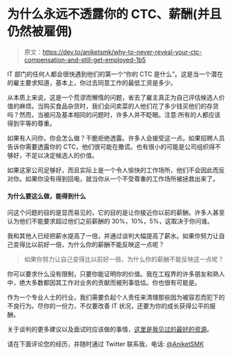 # 为什么永远不透露你的 CTC、薪酬(并且仍然被雇佣)

> 原文：<https://dev.to/aniketsmk/why-to-never-reveal-your-ctc-compensation-and-still-get-employed-1b5>

IT 部门的任何人都会很快遇到他们的第一个“你的 CTC 是什么”。这是当一个潜在的雇主要求知道，基本上，你过去同意工作的最低工资是多少。

从本质上来说，这是一个荒谬而懒惰的问题，省去了雇主真正为自己评估候选人价值的麻烦。当购买食品杂货时，我们会问卖菜的人他们花了多少钱买他们的存货吗？然而，当被问及基本相同的问题时，许多人并不眨眼。注意:所有的人都应该得到平等的尊重。

如果有人问你，你会怎么做？干脆拒绝透露。许多人会接受这一点。如果招聘人员告诉你需要透露你的 CTC，他们很可能在撒谎。也有很小的可能是公司组织得不够好，不足以决定候选人的价值。

如果这家公司足够好，而且实际上是一个令人愉快的工作场所，他们不会因此而反对你。如果你没有得到回电，就当你从一个不受尊重的工作场所被拯救出来了。

#### 为什么要这么做，能得到什么

问这个问题的目的是显而易见的，它的目的是让你接近你以前的薪酬。许多人甚至认为他们不能要求超过他们之前薪酬的 30%，10%，5%，这取决于你问谁。

我和其他人已经把薪水提高了一倍，并通过谈判大幅提高了薪水。如果你努力让自己变得比以前好一倍，为什么你的薪酬不能反映这一点呢？

> 如果你努力让自己变得比以前好一倍，为什么你的薪酬不能反映这一点呢？

你可以要求什么没有限制，只要你能证明你的价值。我在工程界的许多朋友和熟人中，绝大多数都因其工作对业务的贡献而被刑事低估。你也很有可能是。

作为一个专业人士的行业，我们需要负起个人责任来清理那些因为被容忍而犯下的不良行为。尽你的一份力，不仅要改善 IT 状况，还要为你的成长获得公平的报酬。

关于谈判的更多建议以及面试时应该做的事情，[这里是我见过的最好的资源](http://stephaniehurlburt.com/blog/2016/7/12/tips-for-negotiation)。

请在下面评论您的经历，并随时通过 Twitter 联系我，电话: [@AniketSMK](https://twitter.com/AniketSMK)